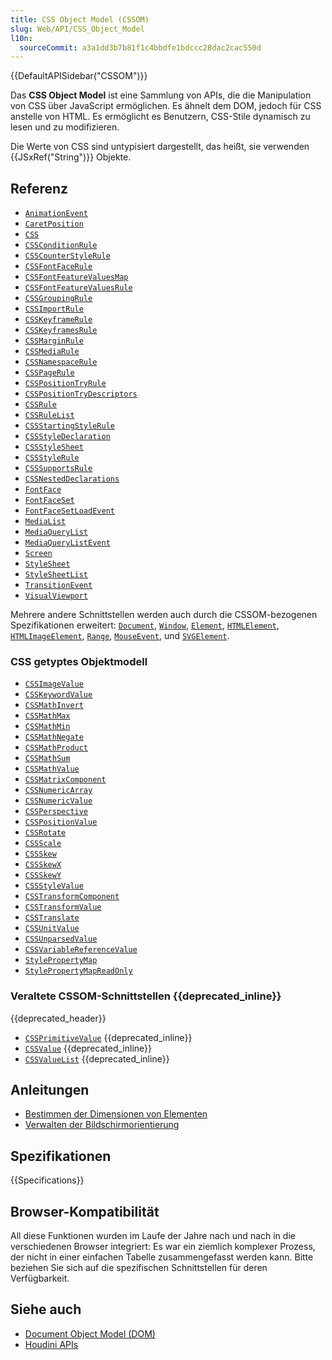 ```yaml
---
title: CSS Object Model (CSSOM)
slug: Web/API/CSS_Object_Model
l10n:
  sourceCommit: a3a1dd3b7b81f1c4bbdfe1bdccc28dac2cac550d
---
```


{{DefaultAPISidebar("CSSOM")}}

Das **CSS Object Model** ist eine Sammlung von APIs, die die Manipulation von CSS über JavaScript ermöglichen. Es ähnelt dem DOM, jedoch für CSS anstelle von HTML. Es ermöglicht es Benutzern, CSS-Stile dynamisch zu lesen und zu modifizieren.

Die Werte von CSS sind untypisiert dargestellt, das heißt, sie verwenden {{JSxRef("String")}} Objekte.

## Referenz

- [`AnimationEvent`](/de/docs/Web/API/AnimationEvent)
- [`CaretPosition`](/de/docs/Web/API/CaretPosition)
- [`CSS`](/de/docs/Web/API/CSS)
- [`CSSConditionRule`](/de/docs/Web/API/CSSConditionRule)
- [`CSSCounterStyleRule`](/de/docs/Web/API/CSSCounterStyleRule)
- [`CSSFontFaceRule`](/de/docs/Web/API/CSSFontFaceRule)
- [`CSSFontFeatureValuesMap`](/de/docs/Web/API/CSSFontFeatureValuesMap)
- [`CSSFontFeatureValuesRule`](/de/docs/Web/API/CSSFontFeatureValuesRule)
- [`CSSGroupingRule`](/de/docs/Web/API/CSSGroupingRule)
- [`CSSImportRule`](/de/docs/Web/API/CSSImportRule)
- [`CSSKeyframeRule`](/de/docs/Web/API/CSSKeyframeRule)
- [`CSSKeyframesRule`](/de/docs/Web/API/CSSKeyframesRule)
- [`CSSMarginRule`](/de/docs/Web/API/CSSMarginRule)
- [`CSSMediaRule`](/de/docs/Web/API/CSSMediaRule)
- [`CSSNamespaceRule`](/de/docs/Web/API/CSSNamespaceRule)
- [`CSSPageRule`](/de/docs/Web/API/CSSPageRule)
- [`CSSPositionTryRule`](/de/docs/Web/API/CSSPositionTryRule)
- [`CSSPositionTryDescriptors`](/de/docs/Web/API/CSSPositionTryDescriptors)
- [`CSSRule`](/de/docs/Web/API/CSSRule)
- [`CSSRuleList`](/de/docs/Web/API/CSSRuleList)
- [`CSSStartingStyleRule`](/de/docs/Web/API/CSSStartingStyleRule)
- [`CSSStyleDeclaration`](/de/docs/Web/API/CSSStyleDeclaration)
- [`CSSStyleSheet`](/de/docs/Web/API/CSSStyleSheet)
- [`CSSStyleRule`](/de/docs/Web/API/CSSStyleRule)
- [`CSSSupportsRule`](/de/docs/Web/API/CSSSupportsRule)
- [`CSSNestedDeclarations`](/de/docs/Web/API/CSSNestedDeclarations)
- [`FontFace`](/de/docs/Web/API/FontFace)
- [`FontFaceSet`](/de/docs/Web/API/FontFaceSet)
- [`FontFaceSetLoadEvent`](/de/docs/Web/API/FontFaceSetLoadEvent)
- [`MediaList`](/de/docs/Web/API/MediaList)
- [`MediaQueryList`](/de/docs/Web/API/MediaQueryList)
- [`MediaQueryListEvent`](/de/docs/Web/API/MediaQueryListEvent)
- [`Screen`](/de/docs/Web/API/Screen)
- [`StyleSheet`](/de/docs/Web/API/StyleSheet)
- [`StyleSheetList`](/de/docs/Web/API/StyleSheetList)
- [`TransitionEvent`](/de/docs/Web/API/TransitionEvent)
- [`VisualViewport`](/de/docs/Web/API/VisualViewport)

Mehrere andere Schnittstellen werden auch durch die CSSOM-bezogenen Spezifikationen erweitert: [`Document`](/de/docs/Web/API/Document), [`Window`](/de/docs/Web/API/Window), [`Element`](/de/docs/Web/API/Element), [`HTMLElement`](/de/docs/Web/API/HTMLElement), [`HTMLImageElement`](/de/docs/Web/API/HTMLImageElement), [`Range`](/de/docs/Web/API/Range), [`MouseEvent`](/de/docs/Web/API/MouseEvent), und [`SVGElement`](/de/docs/Web/API/SVGElement).

### CSS getyptes Objektmodell

- [`CSSImageValue`](/de/docs/Web/API/CSSImageValue)
- [`CSSKeywordValue`](/de/docs/Web/API/CSSKeywordValue)
- [`CSSMathInvert`](/de/docs/Web/API/CSSMathInvert)
- [`CSSMathMax`](/de/docs/Web/API/CSSMathMax)
- [`CSSMathMin`](/de/docs/Web/API/CSSMathMin)
- [`CSSMathNegate`](/de/docs/Web/API/CSSMathNegate)
- [`CSSMathProduct`](/de/docs/Web/API/CSSMathProduct)
- [`CSSMathSum`](/de/docs/Web/API/CSSMathSum)
- [`CSSMathValue`](/de/docs/Web/API/CSSMathValue)
- [`CSSMatrixComponent`](/de/docs/Web/API/CSSMatrixComponent)
- [`CSSNumericArray`](/de/docs/Web/API/CSSNumericArray)
- [`CSSNumericValue`](/de/docs/Web/API/CSSNumericValue)
- [`CSSPerspective`](/de/docs/Web/API/CSSPerspective)
- [`CSSPositionValue`](/de/docs/Web/API/CSSPositionValue)
- [`CSSRotate`](/de/docs/Web/API/CSSRotate)
- [`CSSScale`](/de/docs/Web/API/CSSScale)
- [`CSSSkew`](/de/docs/Web/API/CSSSkew)
- [`CSSSkewX`](/de/docs/Web/API/CSSSkewX)
- [`CSSSkewY`](/de/docs/Web/API/CSSSkewY)
- [`CSSStyleValue`](/de/docs/Web/API/CSSStyleValue)
- [`CSSTransformComponent`](/de/docs/Web/API/CSSTransformComponent)
- [`CSSTransformValue`](/de/docs/Web/API/CSSTransformValue)
- [`CSSTranslate`](/de/docs/Web/API/CSSTranslate)
- [`CSSUnitValue`](/de/docs/Web/API/CSSUnitValue)
- [`CSSUnparsedValue`](/de/docs/Web/API/CSSUnparsedValue)
- [`CSSVariableReferenceValue`](/de/docs/Web/API/CSSVariableReferenceValue)
- [`StylePropertyMap`](/de/docs/Web/API/StylePropertyMap)
- [`StylePropertyMapReadOnly`](/de/docs/Web/API/StylePropertyMapReadOnly)

### Veraltete CSSOM-Schnittstellen {{deprecated_inline}}

{{deprecated_header}}

- [`CSSPrimitiveValue`](/de/docs/Web/API/CSSPrimitiveValue) {{deprecated_inline}}
- [`CSSValue`](/de/docs/Web/API/CSSValue) {{deprecated_inline}}
- [`CSSValueList`](/de/docs/Web/API/CSSValueList) {{deprecated_inline}}

## Anleitungen

- [Bestimmen der Dimensionen von Elementen](/de/docs/Web/API/CSS_Object_Model/Determining_the_dimensions_of_elements)
- [Verwalten der Bildschirmorientierung](/de/docs/Web/API/CSS_Object_Model/Managing_screen_orientation)

## Spezifikationen

{{Specifications}}

## Browser-Kompatibilität

All diese Funktionen wurden im Laufe der Jahre nach und nach in die verschiedenen Browser integriert: Es war ein ziemlich komplexer Prozess, der nicht in einer einfachen Tabelle zusammengefasst werden kann. Bitte beziehen Sie sich auf die spezifischen Schnittstellen für deren Verfügbarkeit.

## Siehe auch

- [Document Object Model (DOM)](/de/docs/Web/API/Document_Object_Model)
- [Houdini APIs](/de/docs/Web/API/Houdini_APIs)
